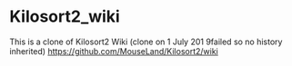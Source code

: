 # Kilosort2_wiki

This is a clone of Kilosort2 Wiki (clone on 1 July 201 9failed so no history inherited)
https://github.com/MouseLand/Kilosort2/wiki
